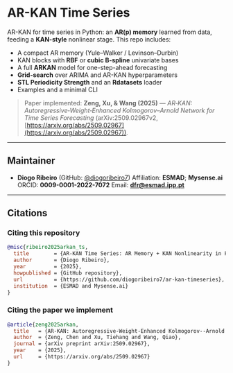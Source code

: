 # AR-KAN Time Series

AR-KAN for time series in Python: an **AR(p) memory** learned from data, feeding a **KAN-style** nonlinear stage. This repo includes:

* A compact AR memory (Yule–Walker / Levinson–Durbin)
* KAN blocks with **RBF** or **cubic B-spline** univariate bases
* A full **ARKAN** model for one-step-ahead forecasting
* **Grid-search** over ARIMA and AR-KAN hyperparameters
* **STL Periodicity Strength** and an **Rdatasets** loader
* Examples and a minimal CLI

> Paper implemented: **Zeng, Xu, & Wang (2025)** — *AR‑KAN: Autoregressive‑Weight‑Enhanced Kolmogorov–Arnold Network for Time Series Forecasting* (arXiv:2509.02967v2, [https://arxiv.org/abs/2509.02967](https://arxiv.org/abs/2509.02967)).

---

## Maintainer

* **Diogo Ribeiro** (GitHub: [@diogoribeiro7](https://github.com/diogoribeiro7))
  Affiliation: **ESMAD**; **Mysense.ai**
  ORCID: **0009-0001-2022-7072**
  Email: **[dfr@esmad.ipp.pt](mailto:dfr@esmad.ipp.pt)**

---

## Citations

### Citing this repository

```bibtex
@misc{ribeiro2025arkan_ts,
  title        = {AR-KAN Time Series: AR Memory + KAN Nonlinearity in Python},
  author       = {Diogo Ribeiro},
  year         = {2025},
  howpublished = {GitHub repository},
  url          = {https://github.com/diogoribeiro7/ar-kan-timeseries},
  institution  = {ESMAD and Mysense.ai}
}
```

### Citing the paper we implement

```bibtex
@article{zeng2025arkan,
  title   = {AR-KAN: Autoregressive-Weight-Enhanced Kolmogorov--Arnold Network for Time Series Forecasting},
  author  = {Zeng, Chen and Xu, Tiehang and Wang, Qiao},
  journal = {arXiv preprint arXiv:2509.02967},
  year    = {2025},
  url     = {https://arxiv.org/abs/2509.02967}
}
```
